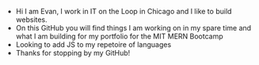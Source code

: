 - Hi I am Evan, I work in IT on the Loop in Chicago and I like to build websites.
- On this GitHub you will find things I am working on in my spare time and what I am building for my portfolio for the MIT MERN Bootcamp
- Looking to add JS to my repetoire of languages
- Thanks for stopping by my GitHub!
